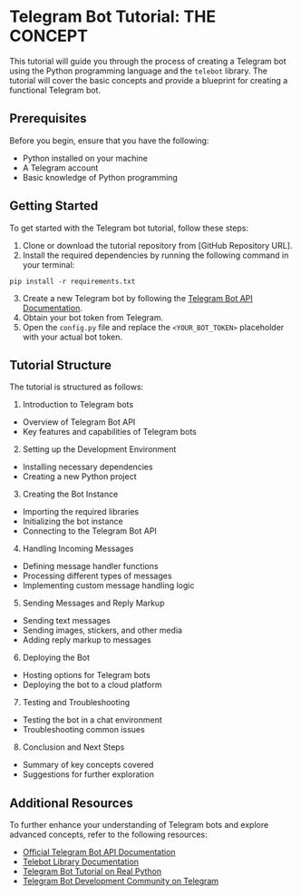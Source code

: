 # Telegram Bot Tutorial: THE CONCEPT

This tutorial will guide you through the process of creating a Telegram bot using the Python programming language and the `telebot` library. The tutorial will cover the basic concepts and provide a blueprint for creating a functional Telegram bot.

## Prerequisites

Before you begin, ensure that you have the following:

- Python installed on your machine
- A Telegram account
- Basic knowledge of Python programming

## Getting Started

To get started with the Telegram bot tutorial, follow these steps:

1. Clone or download the tutorial repository from [GitHub Repository URL].
2. Install the required dependencies by running the following command in your terminal:

`pip install -r requirements.txt`


3. Create a new Telegram bot by following the [Telegram Bot API Documentation](https://core.telegram.org/bots#3-how-do-i-create-a-bot).
4. Obtain your bot token from Telegram.
5. Open the `config.py` file and replace the `<YOUR_BOT_TOKEN>` placeholder with your actual bot token.

## Tutorial Structure

The tutorial is structured as follows:

1. Introduction to Telegram bots
- Overview of Telegram Bot API
- Key features and capabilities of Telegram bots

2. Setting up the Development Environment
- Installing necessary dependencies
- Creating a new Python project

3. Creating the Bot Instance
- Importing the required libraries
- Initializing the bot instance
- Connecting to the Telegram Bot API

4. Handling Incoming Messages
- Defining message handler functions
- Processing different types of messages
- Implementing custom message handling logic

5. Sending Messages and Reply Markup
- Sending text messages
- Sending images, stickers, and other media
- Adding reply markup to messages

6. Deploying the Bot
- Hosting options for Telegram bots
- Deploying the bot to a cloud platform

7. Testing and Troubleshooting
- Testing the bot in a chat environment
- Troubleshooting common issues

8. Conclusion and Next Steps
- Summary of key concepts covered
- Suggestions for further exploration

## Additional Resources

To further enhance your understanding of Telegram bots and explore advanced concepts, refer to the following resources:

- [Official Telegram Bot API Documentation](https://core.telegram.org/bots/api)
- [Telebot Library Documentation](https://telebot.readthedocs.io/en/latest/)
- [Telegram Bot Tutorial on Real Python](https://realpython.com/tutorials/telegram-bot-python/)
- [Telegram Bot Development Community on Telegram](https://t.me/botdev)

